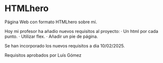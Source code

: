 # HTMLhero
Página Web con formato HTMLhero sobre mí.

Hoy mi profesor ha añadio nuevos requisitos al proyecto:
  · Un html por cada punto.
  · Utilizar flex.
  · Añadir un pie de página.

Se han incorporado los nuevos requisitos a dia 10/02/2025.

Requisitos aprobados por Luís Gómez
